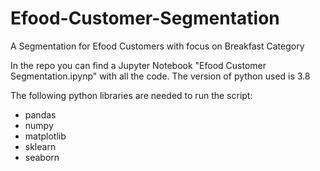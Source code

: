 # Efood-Customer-Segmentation
A Segmentation for Efood Customers with focus on Breakfast Category


In the repo you can find a Jupyter Notebook "Efood Customer Segmentation.ipynp" with all the code.
The version of python used is 3.8

The following python libraries are needed to run the script:
* pandas
* numpy
* matplotlib
* sklearn
* seaborn
